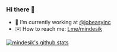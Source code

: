 ### Hi there 👋

- 💼 I’m currently working at [@jobeasyinc](https://github.com/jobeasyinc)
- ✉️ How to reach me: [t.me/mindesik](https://t.me/mindesik)

[![mindesik's github stats](https://github-readme-stats.vercel.app/api?username=mindesik&count_private=true&hide_title=true&show_icons=true)](https://github.com/mindesik)

